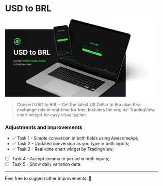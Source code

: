 # USD to BRL

<img src="./img/thumb.png" alt="USD to BRL project"><br>

> Convert USD to BRL - Get the latest US Dollar to Brazilian Real exchange rate in real-time for free. Includes the original TradingView chart widget for easy visualization.

### Adjustments and improvements

- :white_check_mark: Task 1 - Simple conversion in both fields using AwesomeApi;
- :white_check_mark: Task 2 - Updated conversion as you type in both inputs;
- :white_check_mark: Task 3 - Real-time chart widget by TradingView;
- [ ] Task 4 - Accept comma or period in both inputs;
- [ ] Task 5 - Show daily variation data.

---
Feel free to suggest other improvements. :vulcan_salute: